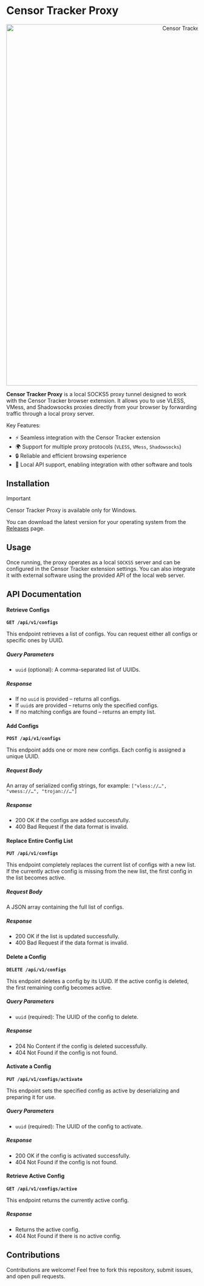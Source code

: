 # Censor Tracker Proxy

<p align="center">
  <img src="https://github.com/user-attachments/assets/7d217584-aaee-4447-8607-68d73c2c642e" width="950" height="auto" alt="Censor Tracker Proxy">
</p>

**Censor Tracker Proxy** is a local SOCKS5 proxy tunnel designed to work with the Censor Tracker browser extension. It allows you to use VLESS, VMess, and Shadowsocks 
proxies directly from your browser by forwarding traffic through a local proxy server.

Key Features:

- ⚡ Seamless integration with the Censor Tracker extension
- 🌍 Support for multiple proxy protocols (`VLESS`, `VMess`, `Shadowsocks`)
- 🔒 Reliable and efficient browsing experience
- 🔗 Local API support, enabling integration with other software and tools


## Installation

> [!IMPORTANT]  
> Censor Tracker Proxy is available only for Windows.

You can download the latest version for your operating system from the [Releases](https://github.com/censortracker/proxy/releases) page.


## Usage

Once running, the proxy operates as a local `SOCKS5` server and can be configured in the Censor Tracker extension settings. You can also integrate it with external software using the provided API of the local web server.

## API Documentation

#### Retrieve Configs

**`GET /api/v1/configs`**

This endpoint retrieves a list of configs. You can request either all configs or specific ones by UUID.

##### Query Parameters

- `uuid` (optional): A comma-separated list of UUIDs.

##### Response

- If no `uuid` is provided – returns all configs.
- If `uuid`s are provided – returns only the specified configs.
- If no matching configs are found – returns an empty list.

#### Add Configs

**`POST /api/v1/configs`**

This endpoint adds one or more new configs. Each config is assigned a unique UUID.

##### Request Body

An array of serialized config strings, for example: `["vless://…", "vmess://…", "trojan://…"]`

##### Response

- 200 OK if the configs are added successfully.
- 400 Bad Request if the data format is invalid.


#### Replace Entire Config List

**`PUT /api/v1/configs`**

This endpoint completely replaces the current list of configs with a new list. If the currently active config is missing from the new list, the first config in the list becomes active.

##### Request Body

A JSON array containing the full list of configs.

##### Response

- 200 OK if the list is updated successfully.
- 400 Bad Request if the data format is invalid.

#### Delete a Config

**`DELETE /api/v1/configs`**

This endpoint deletes a config by its UUID. If the active config is deleted, the first remaining config becomes active.

##### Query Parameters

- `uuid` (required): The UUID of the config to delete.

##### Response

- 204 No Content if the config is deleted successfully.
- 404 Not Found if the config is not found.

#### Activate a Config

**`PUT /api/v1/configs/activate`**

This endpoint sets the specified config as active by deserializing and preparing it for use.

##### Query Parameters

- `uuid` (required): The UUID of the config to activate.

##### Response

- 200 OK if the config is activated successfully.
- 404 Not Found if the config is not found.

#### Retrieve Active Config

**`GET /api/v1/configs/active`**

This endpoint returns the currently active config.

##### Response
- Returns the active config.
- 404 Not Found if there is no active config.


## Contributions

Contributions are welcome! Feel free to fork this repository, submit issues, and open pull requests.
